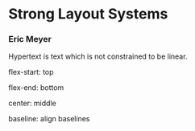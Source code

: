 # Strong Layout Systems
### Eric Meyer

Hypertext is text which is not constrained to be linear.

flex-start: top

flex-end: bottom

center: middle

baseline: align baselines
